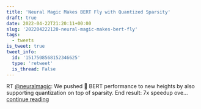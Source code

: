 ```yaml
---
title: 'Neural Magic Makes BERT Fly with Quantized Sparsity'
draft: true
date: 2022-04-22T21:20:11+00:00
slug: '202204222120-neural-magic-makes-bert-fly'
tags:
  - tweets
is_tweet: true
tweet_info:
  id: '1517508568152346625'
  type: 'retweet'
  is_thread: False
---
```




RT [@neuralmagic](https://x.com/neuralmagic): We pushed 🤗 BERT performance to new heights by also supporting quantization on top of sparsity. End result: 7x speedup ove… [continue reading](https://x.com/sytelus/status/1517508568152346625)

